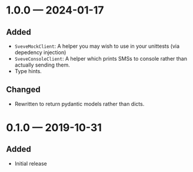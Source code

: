 
<a id='changelog-1.0.0'></a>
# 1.0.0 — 2024-01-17

## Added

- `SveveMockClient`: A helper you may wish to use in your unittests (via depedency injection)
- `SveveConsoleClient`: A helper which prints SMSs to console rather than actually sending them.
- Type hints.

## Changed

- Rewritten to return pydantic models rather than dicts.

<a id='changelog-0.1.0'></a>
# 0.1.0 — 2019-10-31

## Added

- Initial release

